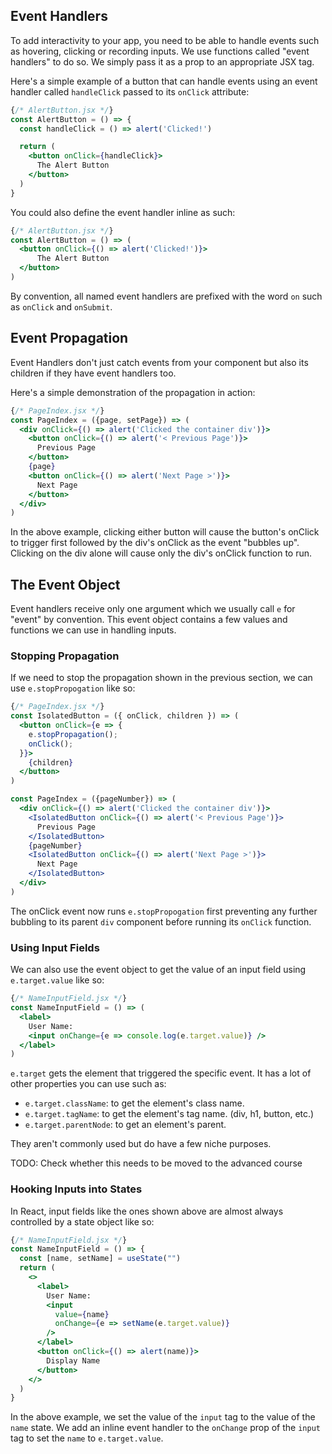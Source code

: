 ## Event Handlers

To add interactivity to your app, you need to be able to handle events such as hovering, clicking or recording inputs. We use functions called "event handlers" to do so. We simply pass it as a prop to an appropriate JSX tag.

Here's a simple example of a button that can handle events using an event handler called `handleClick` passed to its `onClick` attribute:

```jsx
{/* AlertButton.jsx */}
const AlertButton = () => {
  const handleClick = () => alert('Clicked!')

  return (
    <button onClick={handleClick}>
      The Alert Button
    </button>
  )
}
```

You could also define the event handler inline as such:

```jsx
{/* AlertButton.jsx */}
const AlertButton = () => (
  <button onClick={() => alert('Clicked!')}>
      The Alert Button
  </button>
)
```

By convention, all named event handlers are prefixed with the word `on` such as `onClick` and `onSubmit`.

## Event Propagation

Event Handlers don't just catch events from your component but also its children if they have event handlers too.

Here's a simple demonstration of the propagation in action:

```jsx
{/* PageIndex.jsx */}
const PageIndex = ({page, setPage}) => (
  <div onClick={() => alert('Clicked the container div')}>
    <button onClick={() => alert('< Previous Page')}>
      Previous Page
    </button>
    {page}
    <button onClick={() => alert('Next Page >')}>
      Next Page
    </button>
  </div>
)
```
In the above example, clicking either button will cause the button's onClick to trigger first followed by the div's onClick as the event "bubbles up". Clicking on the div alone will cause only the div's onClick function to run.

## The Event Object
Event handlers receive only one argument which we usually call `e` for "event" by convention. This event object contains a few values and functions we can use in handling inputs.

### Stopping Propagation

If we need to stop the propagation shown in the previous section, we can use `e.stopPropogation` like so:

```jsx
{/* PageIndex.jsx */}
const IsolatedButton = ({ onClick, children }) => (
  <button onClick={e => {
    e.stopPropagation();
    onClick();
  }}>
    {children}
  </button>
)

const PageIndex = ({pageNumber}) => (
  <div onClick={() => alert('Clicked the container div')}>
    <IsolatedButton onClick={() => alert('< Previous Page')}>
      Previous Page
    </IsolatedButton>
    {pageNumber}
    <IsolatedButton onClick={() => alert('Next Page >')}>
      Next Page
    </IsolatedButton>
  </div>
)
```

The onClick event now runs `e.stopPropogation` first preventing any further bubbling to its parent `div` component before running its `onClick` function.

### Using Input Fields

We can also use the event object to get the value of an input field using `e.target.value` like so:

```jsx
{/* NameInputField.jsx */}
const NameInputField = () => (
  <label>
    User Name:
    <input onChange={e => console.log(e.target.value)} />
  </label>
)
```

`e.target` gets the element that triggered the specific event. It has a lot of other properties you can use such as:

* `e.target.className`: to get the element's class name.
* `e.target.tagName`: to get the element's tag name. (div, h1, button, etc.)
* `e.target.parentNode`: to get an element's parent.

They aren't commonly used but do have a few niche purposes.

TODO: Check whether this needs to be moved to the advanced course

### Hooking Inputs into States

In React, input fields like the ones shown above are almost always controlled by a state object like so:

```jsx
{/* NameInputField.jsx */}
const NameInputField = () => {
  const [name, setName] = useState("")
  return (
    <>
      <label>
        User Name:
        <input
          value={name}
          onChange={e => setName(e.target.value)}
        />
      </label>
      <button onClick={() => alert(name)}>
        Display Name
      </button>
    </>
  )
}
```

In the above example, we set the value of the `input` tag to the value of the `name` state. We add an inline event handler to the `onChange` prop of the `input` tag to set the `name` to `e.target.value`.